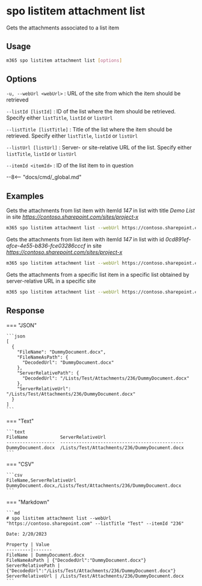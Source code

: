 # spo listitem attachment list

Gets the attachments associated to a list item

## Usage

```sh
m365 spo listitem attachment list [options]
```

## Options

`-u, --webUrl <webUrl>`
: URL of the site from which the item should be retrieved

`--listId [listId]`
: ID of the list where the item should be retrieved. Specify either `listTitle`, `listId` or `listUrl`

`--listTitle [listTitle]`
: Title of the list where the item should be retrieved. Specify either `listTitle`, `listId` or `listUrl`

`--listUrl [listUrl]`
: Server- or site-relative URL of the list. Specify either `listTitle`, `listId` or `listUrl`

`--itemId <itemId>`
: ID of the list item to in question

--8<-- "docs/cmd/_global.md"

## Examples

Gets the attachments from list item with itemId _147_ in list with title _Demo List_ in site _https://contoso.sharepoint.com/sites/project-x_

```sh
m365 spo listitem attachment list --webUrl https://contoso.sharepoint.com/sites/project-x --listTitle "Demo List" --itemId 147
```

Gets the attachments from list item with itemId _147_ in list with id _0cd891ef-afce-4e55-b836-fce03286cccf_ in site _https://contoso.sharepoint.com/sites/project-x_

```sh
m365 spo listitem attachment list --webUrl https://contoso.sharepoint.com/sites/project-x --listId 0cd891ef-afce-4e55-b836-fce03286cccf --itemId 147
```

Gets the attachments from a specific list item in a specific list obtained by server-relative URL in a specific site

```sh
m365 spo listitem attachment list --webUrl https://contoso.sharepoint.com/sites/project-x --listUrl /sites/project-x/Documents --itemId 147
```

## Response

=== "JSON"

    ```json
    [
      {
        "FileName": "DummyDocument.docx",
        "FileNameAsPath": {
          "DecodedUrl": "DummyDocument.docx"
        },
        "ServerRelativePath": {
          "DecodedUrl": "/Lists/Test/Attachments/236/DummyDocument.docx"
        },
        "ServerRelativeUrl": "/Lists/Test/Attachments/236/DummyDocument.docx"
      }
    ]
    ```

=== "Text"

    ```text
    FileName            ServerRelativeUrl  
    ------------------  ----------------------------------------------
    DummyDocument.docx  /Lists/Test/Attachments/236/DummyDocument.docx
    ```

=== "CSV"

    ```csv
    FileName,ServerRelativeUrl
    DummyDocument.docx,/Lists/Test/Attachments/236/DummyDocument.docx
    ```

=== "Markdown"

    ```md
    # spo listitem attachment list --webUrl "https://contoso.sharepoint.com" --listTitle "Test" --itemId "236"

    Date: 2/20/2023

    Property | Value
    ---------|-------
    FileName | DummyDocument.docx
    FileNameAsPath | {"DecodedUrl":"DummyDocument.docx"}
    ServerRelativePath | {"DecodedUrl":"/Lists/Test/Attachments/236/DummyDocument.docx"}
    ServerRelativeUrl | /Lists/Test/Attachments/236/DummyDocument.docx
    ```
